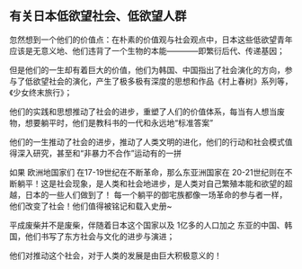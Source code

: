 ## 有关日本低欲望社会、低欲望人群

忽然想到一个他们的价值点：在朴素的价值观与社会观点中，日本这些低欲望青年应该是无意义地、他们违背了一个生物的本能————即繁衍后代、传递基因；

但是他们的一生却有着巨大的价值，他们为韩国、中国指出了社会演化的方向，参与了低欲望社会的演化，产生了极多极有深度的思想和作品《村上春树》系列等，《少女终末旅行》；

他们的实践和思想推动了社会的进步，重塑了人们的价值体系，每当有人想当废物，想要躺平时，他们是教科书的一代和永远地“标准答案”

他们的一生推动了社会的进步，推动了人类文明的进化，他们的行动和社会模式值得深入研究，甚至和“非暴力不合作”运动有的一拼

如果 欧洲地国家们 在17-19世纪在不断革命，那么东亚洲国家在 20-21世纪则在不断躺平！这是社会现象，是人类和社会地进步，是人类对自己繁殖本能和欲望的超越，日本的一些人们做到了！
每一个躺平的御宅族都像一场革命的参与者一样，他们改变了社会！他们值得被铭记和载入史册~

平成废柴并不是废柴，伴随着日本这个国家以及 1亿多的人口加之 东亚的中国、韩国，他们书写了东方社会与文化的进步与演进；

他们对推动这个社会，对于人类的发展是由巨大积极意义的！
